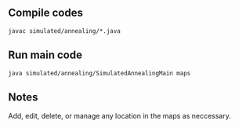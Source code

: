 ## Compile codes
`javac simulated/annealing/*.java`

## Run main code
`java simulated/annealing/SimulatedAnnealingMain maps`

## Notes
Add, edit, delete, or manage any location in the maps as neccessary.
